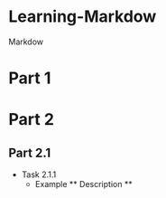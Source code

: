 # Learning-Markdow
 Markdow


# Part 1
# Part 2
 ## Part 2.1
+ Task 2.1.1
  + Example
  ** Description **
